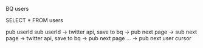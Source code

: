 BQ users

SELECT * FROM users

pub userId
sub userId
  -> twitter api, save to bq
    -> pub next page
    -> sub next page
     -> twitter api, save to bq
     -> pub next page
     ...
  -> pub next user cursor

  
